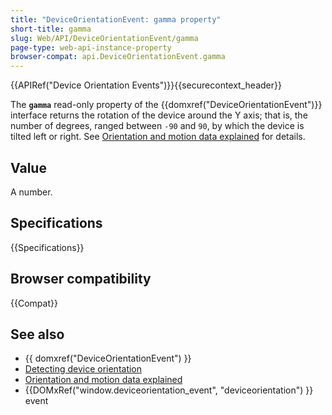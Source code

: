 ```yaml
---
title: "DeviceOrientationEvent: gamma property"
short-title: gamma
slug: Web/API/DeviceOrientationEvent/gamma
page-type: web-api-instance-property
browser-compat: api.DeviceOrientationEvent.gamma
---
```


{{APIRef("Device Orientation Events")}}{{securecontext_header}}

The **`gamma`** read-only property of the {{domxref("DeviceOrientationEvent")}} interface returns the rotation of the device around the Y axis; that is, the number of degrees,
ranged between `-90` and `90`, by which the device is tilted left
or right.
See [Orientation and motion data explained](/en-US/docs/Web/API/Device_orientation_events/Orientation_and_motion_data_explained) for details.

## Value

A number.

## Specifications

{{Specifications}}

## Browser compatibility

{{Compat}}

## See also

- {{ domxref("DeviceOrientationEvent") }}
- [Detecting device orientation](/en-US/docs/Web/API/Device_orientation_events/Detecting_device_orientation)
- [Orientation and motion data explained](/en-US/docs/Web/API/Device_orientation_events/Orientation_and_motion_data_explained)
- {{DOMxRef("window.deviceorientation_event", "deviceorientation") }} event
